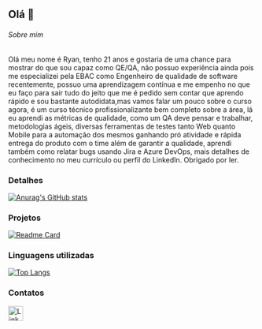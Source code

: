 ## Olá 👋

###### Sobre mim
Olá meu nome é Ryan, tenho 21 anos e gostaria de uma chance para mostrar do que sou capaz como QE/QA, não possuo experiência ainda pois me especializei pela EBAC como Engenheiro de qualidade de software recentemente, possuo uma aprendizagem contínua e me empenho no que eu faço para sair tudo do jeito que me é pedido sem contar que aprendo rápido e sou bastante autodidata,mas vamos falar um pouco sobre o curso agora, é um curso técnico profissionalizante bem completo sobre a área, lá eu aprendi as métricas de qualidade, como um QA deve pensar e trabalhar, metodologias ágeis, diversas ferramentas de testes tanto Web quanto Mobile para a automação dos mesmos ganhando pró atividade e rápida entrega do produto com o time além de garantir a qualidade, aprendi também como relatar bugs usando Jira e Azure DevOps, mais detalhes de conhecimento no meu currículo ou perfil do LinkedIn. Obrigado por ler. 

### Detalhes

[![Anurag's GitHub stats](https://github-readme-stats.vercel.app/api?username=ryanzadin&show_icons=true&theme=dark)](https://github.com/anuraghazra/github-readme-stats)

### Projetos

[![Readme Card](https://github-readme-stats.vercel.app/api/pin/?username=ryanzadin&repo=Teste_Automatizado_com_Cy-PageObjects.github.io&theme=dark)](https://github.com/anuraghazra/github-readme-stats)


### Linguagens utilizadas

[![Top Langs](https://github-readme-stats.vercel.app/api/top-langs/?username=ryanzadin&layout=compact)](https://github.com/anuraghazra/github-readme-stats)

### Contatos

[<img src='https://img.shields.io/badge/LinkedIn-0077B5?style=for-the-badge&logo=linkedin&logoColor=white' alt='Linkedin' height='30'>](https://www.linkedin.com/in/ryan-moraes-qualidade-de-software/)
